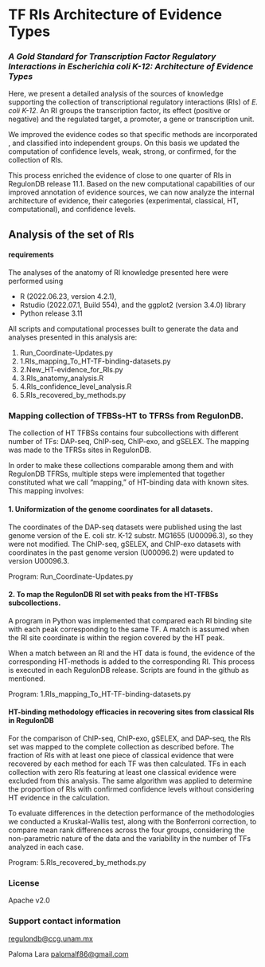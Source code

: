 # TF RIs Architecture of Evidence Types

### *A Gold Standard for Transcription Factor Regulatory Interactions in Escherichia coli K-12: Architecture of Evidence Types*

Here, we present a detailed  analysis of the sources of knowledge supporting the collection of transcriptional regulatory interactions (RIs) of *E. coli K-12*. An RI groups the transcription factor, its effect (positive or negative)  and the regulated  target, a promoter, a gene or transcription unit. 

We improved the evidence codes so that  specific methods are incorporated , and  classified  into independent groups. On this basis we  updated the computation of confidence levels, weak, strong, or confirmed, for the collection of RIs. 

This process enriched the evidence of close to one quarter of RIs in RegulonDB release 11.1. Based on the new computational capabilities of our improved annotation of evidence sources, we can now analyze the internal architecture of evidence, their categories (experimental, classical, HT, computational), and confidence levels. 

## Analysis of the set of RIs

#### requirements

The analyses of the anatomy of RI knowledge presented here were performed using 

- R (2022.06.23, version 4.2.1), 
- Rstudio (2022.07.1, Build 554), and the ggplot2 (version 3.4.0) library
- Python release 3.11 



All scripts and computational processes built to generate the data and analyses presented in this analysis are:
 
1. Run_Coordinate-Updates.py
2. 1.RIs_mapping_To_HT-TF-binding-datasets.py3. 2.New_HT-evidence_for_RIs.py4. 3.RIs_anatomy_analysis.R5. 4.RIs_confidence_level_analysis.R6. 5.RIs_recovered_by_methods.py


### Mapping collection of TFBSs-HT to TFRSs from RegulonDB.

The collection of HT TFBSs contains four subcollections with different number of TFs: DAP-seq, ChIP-seq, ChIP-exo, and gSELEX. The mapping was made to the TFRSs sites in RegulonDB.

In order to make these collections comparable among them and with RegulonDB TFRSs, multiple steps were implemented that together constituted what we call “mapping,” of HT-binding data with known sites. This mapping involves: 

#### 1. Uniformization of the genome coordinates for all datasets. 

The coordinates of the DAP-seq datasets were published using the last genome version of the E. coli str. K-12 substr. MG1655 (U00096.3), so they were not modified. The ChIP-seq, gSELEX, and ChIP-exo datasets with coordinates in the past genome version (U00096.2) were updated to version U00096.3. 

Program: Run_Coordinate-Updates.py


#### 2. To map the RegulonDB RI set with peaks from the HT-TFBSs subcollections.

A program in Python was implemented that compared each RI binding site with each peak corresponding to the same TF.  A match is assumed when the RI site coordinate is within the region covered by the HT peak.  

When a match between an RI and the HT data is found, the evidence of the corresponding HT-methods is added to the corresponding RI. This process is executed in each RegulonDB release. Scripts are found in the github as mentioned.

Program: 1.RIs_mapping_To_HT-TF-binding-datasets.py

#### HT-binding methodology efficacies in recovering sites from classical RIs in RegulonDB

For the comparison of ChIP-seq, ChIP-exo, gSELEX, and DAP-seq, the RIs set was mapped to the complete collection as described before. The fraction of RIs with at least one piece of classical evidence that were recovered by each method for each TF was then calculated. TFs in each collection with zero RIs featuring at least one classical evidence were excluded from this analysis. The same algorithm was applied to determine the proportion of RIs with confirmed confidence levels without considering HT evidence in the calculation.

To evaluate differences in the detection performance of the methodologies  we conducted a Kruskal-Wallis test, along with the Bonferroni correction, to compare mean rank differences across the four groups, considering the non-parametric nature of the data and the variability in the number of TFs analyzed in each case.  

Program: 5.RIs_recovered_by_methods.py


### License

Apache v2.0


### Support contact information

regulondb@ccg.unam.mx

Paloma Lara <palomalf86@gmail.com>
